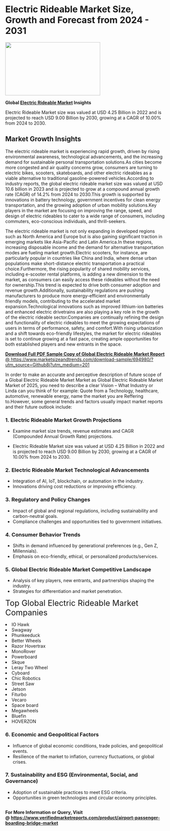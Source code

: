 <H1>Electric Rideable Market Size, Growth and Forecast from 2024 - 2031</H1><img class="aligncenter size-medium wp-image-584254" src="https://thirdeyenews.in/wp-content/uploads/2024/09/Global-Market-Research-300x168.jpeg" alt="" width="300" height="168" /><p><strong>Global&nbsp;<a href="https://www.marketsizeandtrends.com/download-sample/694980/?utm_source=Github8j?utm_medium=201">Electric Rideable Market</a> Insights</strong></p><p>Electric Rideable Market size was valued at USD 4.25 Billion in 2022 and is projected to reach USD 9.00 Billion by 2030, growing at a CAGR of 10.00% from 2024 to 2030.</p><p><h2>Market Growth Insights</h2> <p>The electric rideable market is experiencing rapid growth, driven by rising environmental awareness, technological advancements, and the increasing demand for sustainable personal transportation solutions.As cities become more congested and air quality concerns grow, consumers are turning to electric bikes, scooters, skateboards, and other electric rideables as a viable alternative to traditional gasoline-powered vehicles.According to industry reports, the global electric rideable market size was valued at USD 10.6 billion in 2023 and is projected to grow at a compound annual growth rate (CAGR) of 14.2% from 2024 to 2030.This growth is supported by innovations in battery technology, government incentives for clean energy transportation, and the growing adoption of urban mobility solutions.Key players in the market are focusing on improving the range, speed, and design of electric rideables to cater to a wide range of consumers, including commuters, eco-conscious individuals, and thrill-seekers.</p> <p><a href="#"></a></p> <p>The electric rideable market is not only expanding in developed regions such as North America and Europe but is also gaining significant traction in emerging markets like Asia-Pacific and Latin America.In these regions, increasing disposable income and the demand for alternative transportation modes are fueling market growth.Electric scooters, for instance, are particularly popular in countries like China and India, where dense urban populations make short-distance electric transportation a practical choice.Furthermore, the rising popularity of shared mobility services, including e-scooter rental platforms, is adding a new dimension to the market, as consumers can easily access these rideables without the need for ownership.This trend is expected to drive both consumer adoption and revenue growth.Additionally, sustainability regulations are pushing manufacturers to produce more energy-efficient and environmentally friendly models, contributing to the accelerated market expansion.Technological innovations such as improved lithium-ion batteries and enhanced electric drivetrains are also playing a key role in the growth of the electric rideable sector.Companies are continually refining the design and functionality of electric rideables to meet the growing expectations of users in terms of performance, safety, and comfort.With rising urbanization and a shift towards eco-friendly lifestyles, the market for electric rideables is set to continue growing at a fast pace, creating ample opportunities for both established players and new entrants in the space.</p> <p><a href="#"></p><p><span class=""><strong>Download Full PDF Sample Copy of Global Electric Rideable Market Report</strong> @ <a href="https://www.marketsizeandtrends.com/download-sample/694980/?utm_source=Github8j?utm_medium=201" target="_blank">https://www.marketsizeandtrends.com/download-sample/694980/?utm_source=Github8j?utm_medium=201</a></span></p><p>In order to make an accurate and perceptive description of future scope of a Global&nbsp;Electric Rideable Market Market as Global&nbsp;Electric Rideable Market Market of 2025, you need to describe a clear Vision &ndash; What Industry or Linda can you think of for example: Quote from a Technology, healthcare, automotive, renewable energy, name the market you are Reffering to.However, some general trends and factors usually impact market reports and their future outlook include:</p><h3>1.&nbsp;<strong>Electric Rideable Market Growth Projections</strong></h3><ul><li>Examine market size trends, revenue estimates and CAGR (Compounded Annual Growth Rate) projections.</li><li><p>Electric Rideable Market size was valued at USD 4.25 Billion in 2022 and is projected to reach USD 9.00 Billion by 2030, growing at a CAGR of 10.00% from 2024 to 2030.</p></li></ul><h3>2.&nbsp;<strong>Electric Rideable Market Technological Advancements</strong></h3><ul><li>Integration of AI, IoT, blockchain, or automation in the industry.</li><li>Innovations driving cost reductions or improving efficiency.</li></ul><h3>3.&nbsp;<strong>Regulatory and Policy Changes</strong></h3><ul><li>Impact of global and regional regulations, including sustainability and carbon-neutral goals.</li><li>Compliance challenges and opportunities tied to government initiatives.</li></ul><h3>4.&nbsp;<strong>Consumer Behavior Trends</strong></h3><ul><li>Shifts in demand influenced by generational preferences (e.g., Gen Z, Millennials).</li><li>Emphasis on eco-friendly, ethical, or personalized products/services.</li></ul><h3>5.&nbsp;<strong>Global Electric Rideable Market Competitive Landscape</strong></h3><ul><li>Analysis of key players, new entrants, and partnerships shaping the industry.</li><li>Strategies for differentiation and market penetration.</li></ul><p data-pm-slice="1 1 []"><span style="color: inherit; font-family: inherit; font-size: 25px;">Top Global Electric Rideable Market Companies</span></p><div class="" data-test-id=""><p><li>IO Hawk</li><li> Swagway</li><li> Phunkeeduck</li><li> Better Wheels</li><li> Razor Hovertrax</li><li> MonoRover</li><li> Powerboard</li><li> Skque</li><li> Leray Two Wheel</li><li> Cyboard</li><li> Chic Robotics</li><li> Street Saw</li><li> Jetson</li><li> Fiturbo</li><li> Vecaro</li><li> Space board</li><li> Megawheels</li><li> Bluefin</li><li> HOVERZON</li></p></div><h3>6.&nbsp;<strong>Economic and Geopolitical Factors</strong></h3><ul><li>Influence of global economic conditions, trade policies, and geopolitical events.</li><li>Resilience of the market to inflation, currency fluctuations, or global crises.</li></ul><h3>7.&nbsp;<strong>Sustainability and ESG (Environmental, Social, and Governance)</strong></h3><ul><li>Adoption of sustainable practices to meet ESG criteria.</li><li>Opportunities in green technologies and circular economy principles.</li></ul><h2><strong style="font-size: 14px;">For More Information or Query, Visit @&nbsp;</strong><a style="background-color: #ffffff; font-size: 14px;" href="https://www.marketsizeandtrends.com/report/electric-rideable-market/" target="_blank">https://www.verifiedmarketreports.com/product/airport-passenger-boarding-bridge-market</a></h2>